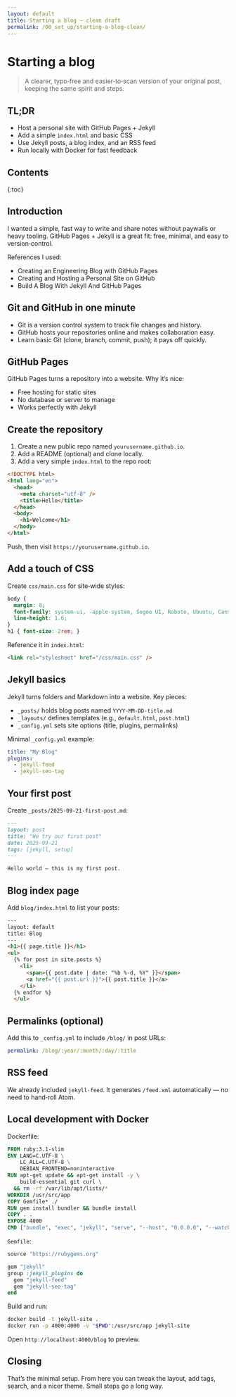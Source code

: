 ```yaml
---
layout: default
title: Starting a blog — clean draft
permalink: /00_set_up/starting-a-blog-clean/
---
```


# Starting a blog

> A clearer, typo‑free and easier‑to‑scan version of your original post, keeping the same spirit and steps.

## TL;DR

- Host a personal site with GitHub Pages + Jekyll
- Add a simple `index.html` and basic CSS
- Use Jekyll posts, a blog index, and an RSS feed
- Run locally with Docker for fast feedback

## Contents

{:toc}

## Introduction

I wanted a simple, fast way to write and share notes without paywalls or heavy tooling. GitHub Pages + Jekyll is a great fit: free, minimal, and easy to version‑control.

References I used:

- Creating an Engineering Blog with GitHub Pages
- Creating and Hosting a Personal Site on GitHub
- Build A Blog With Jekyll And GitHub Pages

## Git and GitHub in one minute

- Git is a version control system to track file changes and history.
- GitHub hosts your repositories online and makes collaboration easy.
- Learn basic Git (clone, branch, commit, push); it pays off quickly.

## GitHub Pages

GitHub Pages turns a repository into a website. Why it’s nice:

- Free hosting for static sites
- No database or server to manage
- Works perfectly with Jekyll

## Create the repository

1. Create a new public repo named `yourusername.github.io`.
2. Add a README (optional) and clone locally.
3. Add a very simple `index.html` to the repo root:

```html
<!DOCTYPE html>
<html lang="en">
  <head>
    <meta charset="utf-8" />
    <title>Hello</title>
  </head>
  <body>
    <h1>Welcome</h1>
  </body>
</html>
```

Push, then visit `https://yourusername.github.io`.

## Add a touch of CSS

Create `css/main.css` for site‑wide styles:

```css
body {
  margin: 0;
  font-family: system-ui, -apple-system, Segoe UI, Roboto, Ubuntu, Cantarell, Noto Sans, sans-serif;
  line-height: 1.6;
}
h1 { font-size: 2rem; }
```

Reference it in `index.html`:

```html
<link rel="stylesheet" href="/css/main.css" />
```

## Jekyll basics

Jekyll turns folders and Markdown into a website. Key pieces:

- `_posts/` holds blog posts named `YYYY-MM-DD-title.md`
- `_layouts/` defines templates (e.g., `default.html`, `post.html`)
- `_config.yml` sets site options (title, plugins, permalinks)

Minimal `_config.yml` example:

```yml
title: "My Blog"
plugins:
  - jekyll-feed
  - jekyll-seo-tag
```

## Your first post

Create `_posts/2025-09-21-first-post.md`:

```markdown
---
layout: post
title: "We try our first post"
date: 2025-09-21
tags: [jekyll, setup]
---

Hello world — this is my first post.
```

## Blog index page

Add `blog/index.html` to list your posts:

```html
---
layout: default
title: Blog
---
<h1>{{ page.title }}</h1>
<ul>
  {% for post in site.posts %}
    <li>
      <span>{{ post.date | date: "%b %-d, %Y" }}</span>
      <a href="{{ post.url }}">{{ post.title }}</a>
    </li>
  {% endfor %}
  </ul>
```

## Permalinks (optional)

Add this to `_config.yml` to include `/blog/` in post URLs:

```yml
permalink: /blog/:year/:month/:day/:title
```

## RSS feed

We already included `jekyll-feed`. It generates `/feed.xml` automatically — no need to hand‑roll Atom.

## Local development with Docker

Dockerfile:

```dockerfile
FROM ruby:3.1-slim
ENV LANG=C.UTF-8 \
    LC_ALL=C.UTF-8 \
    DEBIAN_FRONTEND=noninteractive
RUN apt-get update && apt-get install -y \
    build-essential git curl \
  && rm -rf /var/lib/apt/lists/*
WORKDIR /usr/src/app
COPY Gemfile* ./
RUN gem install bundler && bundle install
COPY . .
EXPOSE 4000
CMD ["bundle", "exec", "jekyll", "serve", "--host", "0.0.0.0", "--watch"]
```

`Gemfile`:

```ruby
source "https://rubygems.org"

gem "jekyll"
group :jekyll_plugins do
  gem "jekyll-feed"
  gem "jekyll-seo-tag"
end
```

Build and run:

```sh
docker build -t jekyll-site .
docker run -p 4000:4000 -v "$PWD":/usr/src/app jekyll-site
```

Open `http://localhost:4000/blog` to preview.

## Closing

That’s the minimal setup. From here you can tweak the layout, add tags, search, and a nicer theme. Small steps go a long way.
